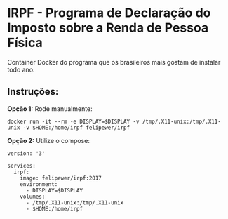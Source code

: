 # IRPF - Programa de Declaração do Imposto sobre a Renda de Pessoa Física

Container Docker do programa que os brasileiros mais gostam de instalar todo ano.

## Instruções:

**Opção 1:** Rode manualmente:

```
docker run -it --rm -e DISPLAY=$DISPLAY -v /tmp/.X11-unix:/tmp/.X11-unix -v $HOME:/home/irpf felipewer/irpf
```

**Opção 2:** Utilize o compose:

```
version: '3'

services:
  irpf:
    image: felipewer/irpf:2017
    environment:
      - DISPLAY=$DISPLAY
    volumes:
      - /tmp/.X11-unix:/tmp/.X11-unix
      - $HOME:/home/irpf
```
